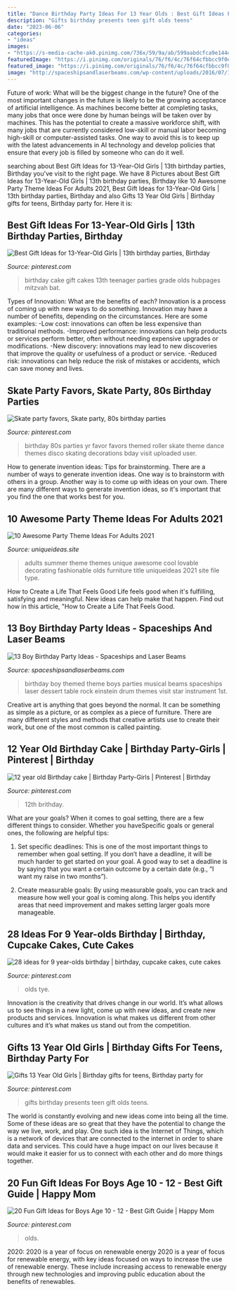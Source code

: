 ```yaml
---
title: "Dance Birthday Party Ideas For 13 Year Olds : Best Gift Ideas For 13-year-old Girls"
description: "Gifts birthday presents teen gift olds teens"
date: "2023-06-06"
categories:
- "ideas"
images:
- "https://s-media-cache-ak0.pinimg.com/736x/59/9a/ab/599aabdcfca9e144def2905a8444f1a9.jpg"
featuredImage: "https://i.pinimg.com/originals/76/f6/4c/76f64cfbbcc9f0eca1729dfe3f070153.jpg"
featured_image: "https://i.pinimg.com/originals/76/f6/4c/76f64cfbbcc9f0eca1729dfe3f070153.jpg"
image: "http://spaceshipsandlaserbeams.com/wp-content/uploads/2016/07/12-music-birthday-party-ideas.jpg"
---
```



Future of work: What will be the biggest change in the future?
One of the most important changes in the future is likely to be the growing acceptance of artificial intelligence. As machines become better at completing tasks, many jobs that once were done by human beings will be taken over by machines. This has the potential to create a massive workforce shift, with many jobs that are currently considered low-skill or manual labor becoming high-skill or computer-assisted tasks. One way to avoid this is to keep up with the latest advancements in AI technology and develop policies that ensure that every job is filled by someone who can do it well.

	

		
searching about Best Gift Ideas for 13-Year-Old Girls | 13th birthday parties, Birthday you've visit to the right page. We have 8 Pictures about Best Gift Ideas for 13-Year-Old Girls | 13th birthday parties, Birthday like 10 Awesome Party Theme Ideas For Adults 2021, Best Gift Ideas for 13-Year-Old Girls | 13th birthday parties, Birthday and also Gifts 13 Year Old Girls | Birthday gifts for teens, Birthday party for. Here it is:
		
    
## Best Gift Ideas For 13-Year-Old Girls | 13th Birthday Parties, Birthday

<img loading=lazy src="https://i.pinimg.com/originals/c5/bb/5e/c5bb5ed31291a3d6039d4169ac4429d3.jpg" onerror="this.onerror=null;this.src='https://tse4.mm.bing.net/th?id=OIP.h0vsEakXVfHqYxzmCpB8tgHaJ4&amp;pid=15.1';" alt="Best Gift Ideas for 13-Year-Old Girls | 13th birthday parties, Birthday">

_Source: pinterest.com_

>birthday cake gift cakes 13th teenager parties grade olds hubpages mitzvah bat. 

	

Types of Innovation: What are the benefits of each?
Innovation is a process of coming up with new ways to do something. Innovation may have a number of benefits, depending on the circumstances. Here are some examples: 
-Low cost: innovations can often be less expensive than traditional methods.
-Improved performance: innovations can help products or services perform better, often without needing expensive upgrades or modifications.
-New discovery: innovations may lead to new discoveries that improve the quality or usefulness of a product or service.
-Reduced risk: innovations can help reduce the risk of mistakes or accidents, which can save money and lives.

    
## Skate Party Favors, Skate Party, 80s Birthday Parties

<img loading=lazy src="https://i.pinimg.com/originals/76/f6/4c/76f64cfbbcc9f0eca1729dfe3f070153.jpg" onerror="this.onerror=null;this.src='https://tse3.mm.bing.net/th?id=OIP.vq8t45AMPD62ipzOlu-SdAHaJ3&amp;pid=15.1';" alt="Skate party favors, Skate party, 80s birthday parties">

_Source: pinterest.com_

>birthday 80s parties yr favor favors themed roller skate theme dance themes disco skating decorations bday visit uploaded user. 

	

How to generate invention ideas: Tips for brainstorming.
There are a number of ways to generate invention ideas. One way is to brainstorm with others in a group. Another way is to come up with ideas on your own. There are many different ways to generate invention ideas, so it's important that you find the one that works best for you.

    
## 10 Awesome Party Theme Ideas For Adults 2021

<img loading=lazy src="https://www.uniqueideas.site/wp-content/uploads/furniture-ideas-cool-party-themes-for-13-year-olds-home-party-1.jpg" onerror="this.onerror=null;this.src='https://tse3.mm.bing.net/th?id=OIP.5-K7iN7lZgroF76cCTRDRAHaFj&amp;pid=15.1';" alt="10 Awesome Party Theme Ideas For Adults 2021">

_Source: uniqueideas.site_

>adults summer theme themes unique awesome cool lovable decorating fashionable olds furniture title uniqueideas 2021 site file type. 

	

How to Create a Life That Feels Good
Life feels good when it's fulfilling, satisfying and meaningful. New ideas can help make that happen. Find out how in this article, "How to Create a Life That Feels Good.

    
## 13 Boy Birthday Party Ideas - Spaceships And Laser Beams

<img loading=lazy src="http://spaceshipsandlaserbeams.com/wp-content/uploads/2016/07/12-music-birthday-party-ideas.jpg" onerror="this.onerror=null;this.src='https://tse3.mm.bing.net/th?id=OIP.cbs57cUpXD3Fw-t4z31D0QHaLH&amp;pid=15.1';" alt="13 Boy Birthday Party Ideas - Spaceships and Laser Beams">

_Source: spaceshipsandlaserbeams.com_

>birthday boy themed theme boys parties musical beams spaceships laser dessert table rock einstein drum themes visit star instrument 1st. 

	

Creative art is anything that goes beyond the normal. It can be something as simple as a picture, or as complex as a piece of furniture. There are many different styles and methods that creative artists use to create their work, but one of the most common is called painting.

    
## 12 Year Old Birthday Cake | Birthday Party-Girls | Pinterest | Birthday

<img loading=lazy src="https://s-media-cache-ak0.pinimg.com/736x/59/9a/ab/599aabdcfca9e144def2905a8444f1a9.jpg" onerror="this.onerror=null;this.src='https://tse2.mm.bing.net/th?id=OIP.78MU74KJDt_jTZlaM3kwrQHaJ3&amp;pid=15.1';" alt="12 year old Birthday cake | Birthday Party-Girls | Pinterest | Birthday">

_Source: pinterest.com_

>12th brithday. 

	

What are your goals?
When it comes to goal setting, there are a few different things to consider. Whether you haveSpecific goals or general ones, the following are helpful tips:
1. Set specific deadlines: This is one of the most important things to remember when goal setting. If you don’t have a deadline, it will be much harder to get started on your goal. A good way to set a deadline is by saying that you want a certain outcome by a certain date (e.g., “I want my raise in two months”).

2. Create measurable goals: By using measurable goals, you can track and measure how well your goal is coming along. This helps you identify areas that need improvement and makes setting larger goals more manageable.

    
## 28 Ideas For 9 Year-olds Birthday | Birthday, Cupcake Cakes, Cute Cakes

<img loading=lazy src="https://i.pinimg.com/474x/6b/c6/13/6bc6138ec294d7cbeb804161ad95dfca--th-birthday-themed-birthday-parties.jpg" onerror="this.onerror=null;this.src='https://tse1.mm.bing.net/th?id=OIP.PY8eK0C7c9Ol_J3jHesf5wAAAA&amp;pid=15.1';" alt="28 ideas for 9 year-olds birthday | birthday, cupcake cakes, cute cakes">

_Source: pinterest.com_

>olds tye. 

	

Innovation is the creativity that drives change in our world. It’s what allows us to see things in a new light, come up with new ideas, and create new products and services. Innovation is what makes us different from other cultures and it’s what makes us stand out from the competition.

    
## Gifts 13 Year Old Girls | Birthday Gifts For Teens, Birthday Party For

<img loading=lazy src="https://i.pinimg.com/736x/e1/fb/b6/e1fbb6675728c018d935a6ca64b6bc64.jpg" onerror="this.onerror=null;this.src='https://tse2.mm.bing.net/th?id=OIP.dizCSATpYuzVlT-eYs2qwQHaPG&amp;pid=15.1';" alt="Gifts 13 Year Old Girls | Birthday gifts for teens, Birthday party for">

_Source: pinterest.com_

>gifts birthday presents teen gift olds teens. 

	

The world is constantly evolving and new ideas come into being all the time. Some of these ideas are so great that they have the potential to change the way we live, work, and play. One such idea is the Internet of Things, which is a network of devices that are connected to the internet in order to share data and services. This could have a huge impact on our lives because it would make it easier for us to connect with each other and do more things together.

    
## 20 Fun Gift Ideas For Boys Age 10 - 12 - Best Gift Guide | Happy Mom

<img loading=lazy src="https://i.pinimg.com/736x/e2/27/ab/e227abf257ba3bdc1cf7df9c22d4825c.jpg" onerror="this.onerror=null;this.src='https://tse2.mm.bing.net/th?id=OIP.hAIn1uj29wr_LZUzPxyuVQHaLH&amp;pid=15.1';" alt="20 Fun Gift Ideas for Boys Age 10 - 12 - Best Gift Guide | Happy Mom">

_Source: pinterest.com_

>olds. 

	

2020: 2020 is a year of focus on renewable energy
2020 is a year of focus for renewable energy, with key ideas focused on ways to increase the use of renewable energy. These include increasing access to renewable energy through new technologies and improving public education about the benefits of renewables.

